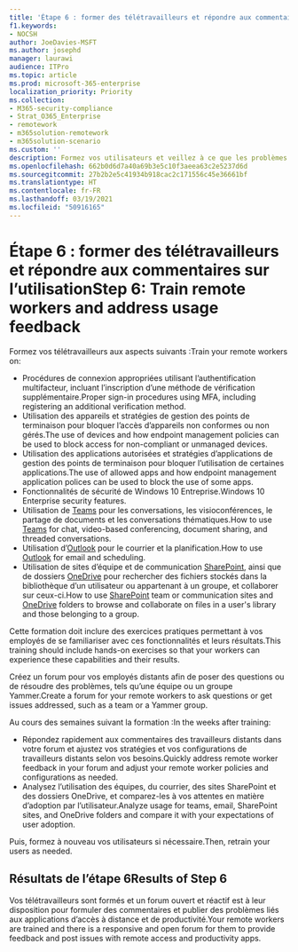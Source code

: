 ```yaml
---
title: 'Étape 6 : former des télétravailleurs et répondre aux commentaires sur l’utilisation'
f1.keywords:
- NOCSH
author: JoeDavies-MSFT
ms.author: josephd
manager: laurawi
audience: ITPro
ms.topic: article
ms.prod: microsoft-365-enterprise
localization_priority: Priority
ms.collection:
- M365-security-compliance
- Strat_O365_Enterprise
- remotework
- m365solution-remotework
- m365solution-scenario
ms.custom: ''
description: Formez vos utilisateurs et veillez à ce que les problèmes soient traités rapidement.
ms.openlocfilehash: 662b0d6d7a40a69b3e5c10f3aeea63c2e5237d6d
ms.sourcegitcommit: 27b2b2e5c41934b918cac2c171556c45e36661bf
ms.translationtype: HT
ms.contentlocale: fr-FR
ms.lasthandoff: 03/19/2021
ms.locfileid: "50916165"
---
```

# <a name="step-6-train-remote-workers-and-address-usage-feedback"></a><span data-ttu-id="f0e3b-103">Étape 6 : former des télétravailleurs et répondre aux commentaires sur l’utilisation</span><span class="sxs-lookup"><span data-stu-id="f0e3b-103">Step 6: Train remote workers and address usage feedback</span></span>

<span data-ttu-id="f0e3b-104">Formez vos télétravailleurs aux aspects suivants :</span><span class="sxs-lookup"><span data-stu-id="f0e3b-104">Train your remote workers on:</span></span>

- <span data-ttu-id="f0e3b-105">Procédures de connexion appropriées utilisant l’authentification multifacteur, incluant l’inscription d’une méthode de vérification supplémentaire.</span><span class="sxs-lookup"><span data-stu-id="f0e3b-105">Proper sign-in procedures using MFA, including registering an additional verification method.</span></span>
- <span data-ttu-id="f0e3b-106">Utilisation des appareils et stratégies de gestion des points de terminaison pour bloquer l’accès d’appareils non conformes ou non gérés.</span><span class="sxs-lookup"><span data-stu-id="f0e3b-106">The use of devices and how endpoint management policies can be used to block access for non-compliant or unmanaged devices.</span></span>
- <span data-ttu-id="f0e3b-107">Utilisation des applications autorisées et stratégies d’applications de gestion des points de terminaison pour bloquer l’utilisation de certaines applications.</span><span class="sxs-lookup"><span data-stu-id="f0e3b-107">The use of allowed apps and how endpoint management application polices can be used to block the use of some apps.</span></span>
- <span data-ttu-id="f0e3b-108">Fonctionnalités de sécurité de Windows 10 Entreprise.</span><span class="sxs-lookup"><span data-stu-id="f0e3b-108">Windows 10 Enterprise security features.</span></span>
- <span data-ttu-id="f0e3b-109">Utilisation de [Teams](/microsoftteams/training-microsoft-teams-landing-page) pour les conversations, les visioconférences, le partage de documents et les conversations thématiques.</span><span class="sxs-lookup"><span data-stu-id="f0e3b-109">How to use [Teams](/microsoftteams/training-microsoft-teams-landing-page) for chat, video-based conferencing, document sharing, and threaded conversations.</span></span>
- <span data-ttu-id="f0e3b-110">Utilisation d’[Outlook](https://support.office.com/article/outlook-training-8a5b816d-9052-4190-a5eb-494512343cca) pour le courrier et la planification.</span><span class="sxs-lookup"><span data-stu-id="f0e3b-110">How to use [Outlook](https://support.office.com/article/outlook-training-8a5b816d-9052-4190-a5eb-494512343cca) for email and scheduling.</span></span>
- <span data-ttu-id="f0e3b-111">Utilisation de sites d’équipe et de communication [SharePoint](https://support.office.com/article/sharepoint-online-video-training-cb8ef501-84db-4427-ac77-ec2009fb8e23), ainsi que de dossiers [OneDrive](https://support.office.com/article/onedrive-video-training-1f608184-b7e6-43ca-8753-2ff679203132) pour rechercher des fichiers stockés dans la bibliothèque d’un utilisateur ou appartenant à un groupe, et collaborer sur ceux-ci.</span><span class="sxs-lookup"><span data-stu-id="f0e3b-111">How to use [SharePoint](https://support.office.com/article/sharepoint-online-video-training-cb8ef501-84db-4427-ac77-ec2009fb8e23) team or communication sites and [OneDrive](https://support.office.com/article/onedrive-video-training-1f608184-b7e6-43ca-8753-2ff679203132) folders to browse and collaborate on files in a user's library and those belonging to a group.</span></span>

<span data-ttu-id="f0e3b-112">Cette formation doit inclure des exercices pratiques permettant à vos employés de se familiariser avec ces fonctionnalités et leurs résultats.</span><span class="sxs-lookup"><span data-stu-id="f0e3b-112">This training should include hands-on exercises so that your workers can experience these capabilities and their results.</span></span>

<span data-ttu-id="f0e3b-113">Créez un forum pour vos employés distants afin de poser des questions ou de résoudre des problèmes, tels qu’une équipe ou un groupe Yammer.</span><span class="sxs-lookup"><span data-stu-id="f0e3b-113">Create a forum for your remote workers to ask questions or get issues addressed, such as a team or a Yammer group.</span></span>

<span data-ttu-id="f0e3b-114">Au cours des semaines suivant la formation :</span><span class="sxs-lookup"><span data-stu-id="f0e3b-114">In the weeks after training:</span></span>

- <span data-ttu-id="f0e3b-115">Répondez rapidement aux commentaires des travailleurs distants dans votre forum et ajustez vos stratégies et vos configurations de travailleurs distants selon vos besoins.</span><span class="sxs-lookup"><span data-stu-id="f0e3b-115">Quickly address remote worker feedback in your forum and adjust your remote worker policies and configurations as needed.</span></span>
- <span data-ttu-id="f0e3b-116">Analysez l’utilisation des équipes, du courrier, des sites SharePoint et des dossiers OneDrive, et comparez-les à vos attentes en matière d’adoption par l’utilisateur.</span><span class="sxs-lookup"><span data-stu-id="f0e3b-116">Analyze usage for teams, email, SharePoint sites, and OneDrive folders and compare it with your expectations of user adoption.</span></span>

<span data-ttu-id="f0e3b-117">Puis, formez à nouveau vos utilisateurs si nécessaire.</span><span class="sxs-lookup"><span data-stu-id="f0e3b-117">Then, retrain your users as needed.</span></span>

## <a name="results-of-step-6"></a><span data-ttu-id="f0e3b-118">Résultats de l’étape 6</span><span class="sxs-lookup"><span data-stu-id="f0e3b-118">Results of Step 6</span></span>

<span data-ttu-id="f0e3b-119">Vos télétravailleurs sont formés et un forum ouvert et réactif est à leur disposition pour formuler des commentaires et publier des problèmes liés aux applications d’accès à distance et de productivité.</span><span class="sxs-lookup"><span data-stu-id="f0e3b-119">Your remote workers are trained and there is a responsive and open forum for them to provide feedback and post issues with remote access and productivity apps.</span></span>